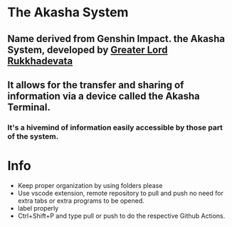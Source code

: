 # The Akasha System
## Name derived from Genshin Impact. the Akasha System, developed by [Greater Lord Rukkhadevata](https://genshin-impact.fandom.com/wiki/Greater_Lord_Rukkhadevata) 
## It allows for the transfer and sharing of information via a device called the Akasha Terminal.
### It's a hivemind of information easily accessible by those part of the system.

# Info
- Keep proper organization by using folders please
- Use vscode extension, remote repository to pull and push no need for extra tabs or extra programs to be opened.
- label properly
- Ctrl+Shift+P and type pull or push to do the respective Github Actions.
